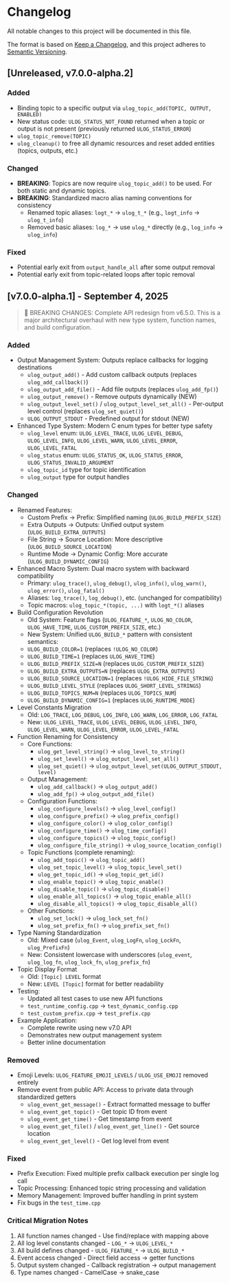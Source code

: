 # Changelog

All notable changes to this project will be documented in this file.

The format is based on [Keep a Changelog](https://keepachangelog.com/en/1.1.0/),
and this project adheres to [Semantic Versioning](https://semver.org/spec/v2.0.0.html).

## [Unreleased, v7.0.0-alpha.2]

### Added

- Binding topic to a specific output via `ulog_topic_add(TOPIC, OUTPUT, ENABLED)`
- New status code: `ULOG_STATUS_NOT_FOUND` returned when a topic or output is not present (previously returned `ULOG_STATUS_ERROR`)
- `ulog_topic_remove(TOPIC)`
- `ulog_cleanup()` to free all dynamic resources and reset added entities (topics, outputs, etc.)

### Changed

- **BREAKING**: Topics are now require `ulog_topic_add()` to be used. For both static and dynamic topics.
- **BREAKING**: Standardized macro alias naming conventions for consistency
  - Renamed topic aliases: `logt_*` → `ulog_t_*` (e.g., `logt_info` → `ulog_t_info`)
  - Removed basic aliases: `log_*` → use `ulog_*` directly (e.g., `log_info` → `ulog_info`)

### Fixed

- Potential early exit from `output_handle_all` after some output removal
- Potential early exit from topic-related loops after topic removal

## [v7.0.0-alpha.1] - September 4, 2025

> 🚨 BREAKING CHANGES: Complete API redesign from v6.5.0. This is a major architectural overhaul with new type system, function names, and build configuration.

### Added

- Output Management System: Outputs replace callbacks for logging destinations
  - `ulog_output_add()` - Add custom callback outputs (replaces `ulog_add_callback()`)
  - `ulog_output_add_file()` - Add file outputs (replaces `ulog_add_fp()`)
  - `ulog_output_remove()` - Remove outputs dynamically (NEW)
  - `ulog_output_level_set()` / `ulog_output_level_set_all()` - Per-output level control (replaces `ulog_set_quiet()`)
  - `ULOG_OUTPUT_STDOUT` - Predefined output for stdout (NEW)
- Enhanced Type System: Modern C enum types for better type safety
  - `ulog_level` enum: `ULOG_LEVEL_TRACE`, `ULOG_LEVEL_DEBUG`, `ULOG_LEVEL_INFO`, `ULOG_LEVEL_WARN`, `ULOG_LEVEL_ERROR`, `ULOG_LEVEL_FATAL`
  - `ulog_status` enum: `ULOG_STATUS_OK`, `ULOG_STATUS_ERROR`, `ULOG_STATUS_INVALID_ARGUMENT`
  - `ulog_topic_id` type for topic identification
  - `ulog_output` type for output handles

### Changed

- Renamed Features:
    - Custom Prefix → Prefix: Simplified naming (`ULOG_BUILD_PREFIX_SIZE`)
    - Extra Outputs → Outputs: Unified output system (`ULOG_BUILD_EXTRA_OUTPUTS`)
    - File String → Source Location: More descriptive (`ULOG_BUILD_SOURCE_LOCATION`)
    - Runtime Mode → Dynamic Config: More accurate (`ULOG_BUILD_DYNAMIC_CONFIG`)
- Enhanced Macro System: Dual macro system with backward compatibility
  - Primary: `ulog_trace()`, `ulog_debug()`, `ulog_info()`, `ulog_warn()`, `ulog_error()`, `ulog_fatal()`
  - Aliases: `log_trace()`, `log_debug()`, etc. (unchanged for compatibility)
  - Topic macros: `ulog_topic_*(topic, ...)` with `logt_*()` aliases
- Build Configuration Revolution
    - Old System: Feature flags (`ULOG_FEATURE_*`, `ULOG_NO_COLOR`, `ULOG_HAVE_TIME`, `ULOG_CUSTOM_PREFIX_SIZE`, etc.)
    - New System: Unified `ULOG_BUILD_*` pattern with consistent semantics:
    - `ULOG_BUILD_COLOR=1` (replaces `!ULOG_NO_COLOR`)
    - `ULOG_BUILD_TIME=1` (replaces `ULOG_HAVE_TIME`)
    - `ULOG_BUILD_PREFIX_SIZE=N` (replaces `ULOG_CUSTOM_PREFIX_SIZE`)
    - `ULOG_BUILD_EXTRA_OUTPUTS=N` (replaces `ULOG_EXTRA_OUTPUTS`)
    - `ULOG_BUILD_SOURCE_LOCATION=1` (replaces `!ULOG_HIDE_FILE_STRING`)
    - `ULOG_BUILD_LEVEL_STYLE` (replaces `ULOG_SHORT_LEVEL_STRINGS`)
    - `ULOG_BUILD_TOPICS_NUM=N` (replaces `ULOG_TOPICS_NUM`)
    - `ULOG_BUILD_DYNAMIC_CONFIG=1` (replaces `ULOG_RUNTIME_MODE`)
- Level Constants Migration
    - Old: `LOG_TRACE`, `LOG_DEBUG`, `LOG_INFO`, `LOG_WARN`, `LOG_ERROR`, `LOG_FATAL`
    - New: `ULOG_LEVEL_TRACE`, `ULOG_LEVEL_DEBUG`, `ULOG_LEVEL_INFO`, `ULOG_LEVEL_WARN`, `ULOG_LEVEL_ERROR`, `ULOG_LEVEL_FATAL`
- Function Renaming for Consistency
    - Core Functions:
        - `ulog_get_level_string()` → `ulog_level_to_string()`
        - `ulog_set_level()` → `ulog_output_level_set_all()`
        - `ulog_set_quiet()` → `ulog_output_level_set(ULOG_OUTPUT_STDOUT, level)`
    - Output Management:
        - `ulog_add_callback()` → `ulog_output_add()`
        - `ulog_add_fp()` → `ulog_output_add_file()`
    - Configuration Functions:
        - `ulog_configure_levels()` → `ulog_level_config()`
        - `ulog_configure_prefix()` → `ulog_prefix_config()`
        - `ulog_configure_color()` → `ulog_color_config()`
        - `ulog_configure_time()` → `ulog_time_config()`
        - `ulog_configure_topics()` → `ulog_topic_config()`
        - `ulog_configure_file_string()` → `ulog_source_location_config()`
    - Topic Functions (complete renaming):
        - `ulog_add_topic()` → `ulog_topic_add()`
        - `ulog_set_topic_level()` → `ulog_topic_level_set()`
        - `ulog_get_topic_id()` → `ulog_topic_get_id()`
        - `ulog_enable_topic()` → `ulog_topic_enable()`
        - `ulog_disable_topic()` → `ulog_topic_disable()`
        - `ulog_enable_all_topics()` → `ulog_topic_enable_all()`
        - `ulog_disable_all_topics()` → `ulog_topic_disable_all()`
    - Other Functions:
        - `ulog_set_lock()` → `ulog_lock_set_fn()`
        - `ulog_set_prefix_fn()` → `ulog_prefix_set_fn()`
- Type Naming Standardization
    - Old: Mixed case (`ulog_Event`, `ulog_LogFn`, `ulog_LockFn`, `ulog_PrefixFn`)
    - New: Consistent lowercase with underscores (`ulog_event`, `ulog_log_fn`, `ulog_lock_fn`, `ulog_prefix_fn`)
- Topic Display Format
    - Old: `[Topic] LEVEL` format
    - New: `LEVEL [Topic]` format for better readability
- Testing:
    - Updated all test cases to use new API functions
    - `test_runtime_config.cpp` → `test_dynamic_config.cpp`
    - `test_custom_prefix.cpp` → `test_prefix.cpp`
- Example Application:
    - Complete rewrite using new v7.0 API
    - Demonstrates new output management system
    - Better inline documentation

### Removed

- Emoji Levels: `ULOG_FEATURE_EMOJI_LEVELS` / `ULOG_USE_EMOJI` removed entirely
- Remove event from public API: Access to private data through standardized getters
  - `ulog_event_get_message()` - Extract formatted message to buffer
  - `ulog_event_get_topic()` - Get topic ID from event
  - `ulog_event_get_time()` - Get timestamp from event  
  - `ulog_event_get_file()` / `ulog_event_get_line()` - Get source location
  - `ulog_event_get_level()` - Get log level from event

### Fixed

- Prefix Execution: Fixed multiple prefix callback execution per single log call
- Topic Processing: Enhanced topic string processing and validation
- Memory Management: Improved buffer handling in print system
- Fix bugs in the `test_time.cpp`

### Critical Migration Notes

1. All function names changed - Use find/replace with mapping above
2. All log level constants changed - `LOG_*` → `ULOG_LEVEL_*`
3. All build defines changed - `ULOG_FEATURE_*` → `ULOG_BUILD_*`
4. Event access changed - Direct field access → getter functions
5. Output system changed - Callback registration → output management
6. Type names changed - CamelCase → snake_case
